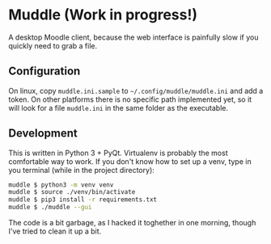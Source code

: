 # Muddle (Work in progress!)
A desktop Moodle client, because the web interface is painfully slow if you quickly need to grab a file.

## Configuration
On linux, copy `muddle.ini.sample` to `~/.config/muddle/muddle.ini` and add a token.
On other platforms there is no specific path implemented yet, so it will look for a file `muddle.ini` in the same folder as the executable.

## Development
This is written in Python 3 + PyQt. Virtualenv is probably the most comfortable way to work.
If you don't know how to set up a venv, type in you terminal (while in the project directory):
```bash
muddle $ python3 -m venv venv
muddle $ source ./venv/bin/activate
muddle $ pip3 install -r requirements.txt
muddle $ ./muddle --gui
```

The code is a bit garbage, as I hacked it toghether in one morning, though I've tried to clean it up a bit.
